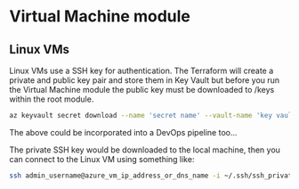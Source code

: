 # Virtual Machine module

## Linux VMs
 Linux VMs use a SSH key for authentication. The Terraform will create a private and public key pair and store them in Key Vault but before you run the Virtual Machine module the public key must be downloaded to /keys within the root module. 

```bash
az keyvault secret download --name 'secret name' --vault-name 'key vault name' --file ./keys/id_rsa.pub
```

The above could be incorporated into a DevOps pipeline too...

The private SSH key would be downloaded to the local machine, then you can connect to the Linux VM using something like: 
```bash
ssh admin_username@azure_vm_ip_address_or_dns_name -i ~/.ssh/ssh_private_key
```